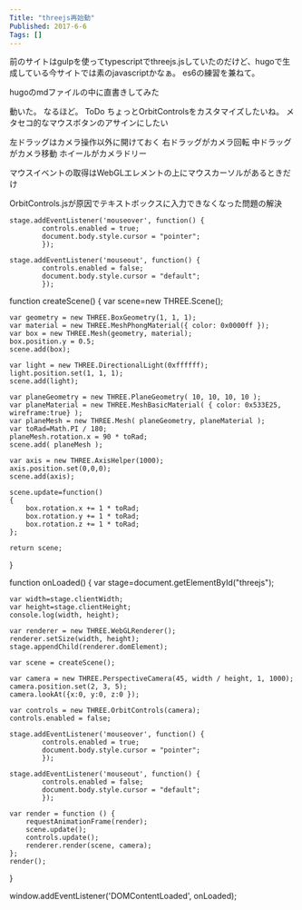 ```yaml
---
Title: "threejs再始動"
Published: 2017-6-6
Tags: []
---
```


前のサイトはgulpを使ってtypescriptでthreejs.jsしていたのだけど、hugoで生成している今サイトでは素のjavascriptかなぁ。
es6の練習を兼ねて。


hugoのmdファイルの中に直書きしてみた
<div id="threejs"></div>
<script src="https://cdnjs.cloudflare.com/ajax/libs/three.js/85/three.min.js"></script>
<script type="text/javascript" src="https://threejs.org/examples/js/controls/OrbitControls.js"></script>
<script>
function createScene()
{
    var scene=new THREE.Scene();

    var geometry = new THREE.BoxGeometry(1, 1, 1);
    var material = new THREE.MeshPhongMaterial({ color: 0x0000ff });
    var box = new THREE.Mesh(geometry, material);
    box.position.y = 0.5;
    scene.add(box);

    var light = new THREE.DirectionalLight(0xffffff);
    light.position.set(1, 1, 1);
    scene.add(light);

    var planeGeometry = new THREE.PlaneGeometry( 10, 10, 10, 10 );
    var planeMaterial = new THREE.MeshBasicMaterial( { color: 0x533E25, wireframe:true} );
    var planeMesh = new THREE.Mesh( planeGeometry, planeMaterial );
    var toRad=Math.PI / 180;
    planeMesh.rotation.x = 90 * toRad;
    scene.add( planeMesh );

    var axis = new THREE.AxisHelper(1000);
    axis.position.set(0,0,0);
    scene.add(axis);

    return scene;
}

window.addEventListener('DOMContentLoaded', function() {

    var renderer = new THREE.WebGLRenderer();
    renderer.setSize(800, 600);
    document.getElementById("threejs").appendChild(renderer.domElement);

    var scene = createScene();

    var camera = new THREE.PerspectiveCamera(45, 800 / 600, 1, 1000);
    camera.position.set(2, 3, 5);
    camera.lookAt({x:0, y:0, z:0 });

    var controls = new THREE.OrbitControls(camera);

    var render = function () {
        requestAnimationFrame(render);
        //cube.rotation.x += 1 * Math.PI / 180;
        //cube.rotation.y += 1 * Math.PI / 180;
        //cube.rotation.z += 1 * Math.PI / 180;
        controls.update();
        renderer.render(scene, camera);
    };
    render();
});
</script>

動いた。
なるほど。
ToDo
ちょっとOrbitControlsをカスタマイズしたいね。
メタセコ的なマウスボタンのアサインにしたい

左ドラッグはカメラ操作以外に開けておく
右ドラッグがカメラ回転
中ドラッグがカメラ移動
ホイールがカメラドリー

マウスイベントの取得はWebGLエレメントの上にマウスカーソルがあるときだけ

OrbitControls.jsが原因でテキストボックスに入力できなくなった問題の解決

    stage.addEventListener('mouseover', function() {
            controls.enabled = true;
            document.body.style.cursor = "pointer";
            });

    stage.addEventListener('mouseout', function() {
            controls.enabled = false;
            document.body.style.cursor = "default";
            });




function createScene()
{
    var scene=new THREE.Scene();

    var geometry = new THREE.BoxGeometry(1, 1, 1);
    var material = new THREE.MeshPhongMaterial({ color: 0x0000ff });
    var box = new THREE.Mesh(geometry, material);
    box.position.y = 0.5;
    scene.add(box);

    var light = new THREE.DirectionalLight(0xffffff);
    light.position.set(1, 1, 1);
    scene.add(light);

    var planeGeometry = new THREE.PlaneGeometry( 10, 10, 10, 10 );
    var planeMaterial = new THREE.MeshBasicMaterial( { color: 0x533E25, wireframe:true} );
    var planeMesh = new THREE.Mesh( planeGeometry, planeMaterial );
    var toRad=Math.PI / 180;
    planeMesh.rotation.x = 90 * toRad;
    scene.add( planeMesh );

    var axis = new THREE.AxisHelper(1000);
    axis.position.set(0,0,0);
    scene.add(axis);

    scene.update=function()
    {
        box.rotation.x += 1 * toRad;
        box.rotation.y += 1 * toRad;
        box.rotation.z += 1 * toRad;
    };

    return scene;
}

function onLoaded()
{
    var stage=document.getElementById("threejs");

    var width=stage.clientWidth;
    var height=stage.clientHeight;
    console.log(width, height);

    var renderer = new THREE.WebGLRenderer();
    renderer.setSize(width, height);
    stage.appendChild(renderer.domElement);

    var scene = createScene();

    var camera = new THREE.PerspectiveCamera(45, width / height, 1, 1000);
    camera.position.set(2, 3, 5);
    camera.lookAt({x:0, y:0, z:0 });

    var controls = new THREE.OrbitControls(camera);
    controls.enabled = false;

    stage.addEventListener('mouseover', function() {
            controls.enabled = true;
            document.body.style.cursor = "pointer";
            });

    stage.addEventListener('mouseout', function() {
            controls.enabled = false;
            document.body.style.cursor = "default";
            });

    var render = function () {
        requestAnimationFrame(render);
        scene.update();
        controls.update();
        renderer.render(scene, camera);
    };
    render();
}

window.addEventListener('DOMContentLoaded', onLoaded);

